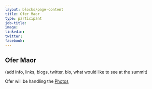 ```yaml
---
layout: blocks/page-content
title: Ofer Maor
type: participant
job-title:
image: 
linkedin:
twitter:
facebook:
---
```


## Ofer Maor

(add info, links, blogs, twitter, bio, what would like to see at the summit)

Ofer will be handling the [Photos](../Logistics/Photos.md)
